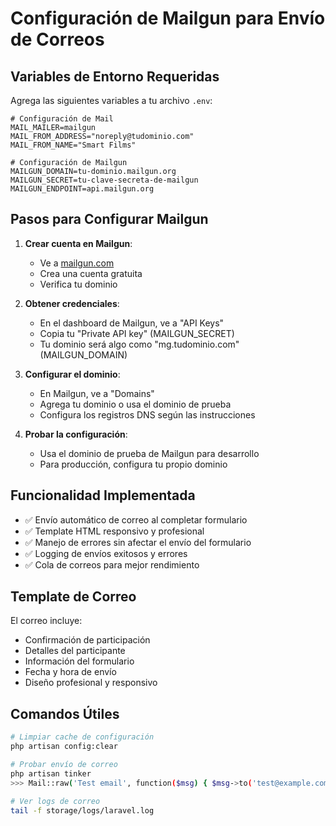 # Configuración de Mailgun para Envío de Correos

## Variables de Entorno Requeridas

Agrega las siguientes variables a tu archivo `.env`:

```env
# Configuración de Mail
MAIL_MAILER=mailgun
MAIL_FROM_ADDRESS="noreply@tudominio.com"
MAIL_FROM_NAME="Smart Films"

# Configuración de Mailgun
MAILGUN_DOMAIN=tu-dominio.mailgun.org
MAILGUN_SECRET=tu-clave-secreta-de-mailgun
MAILGUN_ENDPOINT=api.mailgun.org
```

## Pasos para Configurar Mailgun

1. **Crear cuenta en Mailgun**:
   - Ve a [mailgun.com](https://www.mailgun.com)
   - Crea una cuenta gratuita
   - Verifica tu dominio

2. **Obtener credenciales**:
   - En el dashboard de Mailgun, ve a "API Keys"
   - Copia tu "Private API key" (MAILGUN_SECRET)
   - Tu dominio será algo como "mg.tudominio.com" (MAILGUN_DOMAIN)

3. **Configurar el dominio**:
   - En Mailgun, ve a "Domains"
   - Agrega tu dominio o usa el dominio de prueba
   - Configura los registros DNS según las instrucciones

4. **Probar la configuración**:
   - Usa el dominio de prueba de Mailgun para desarrollo
   - Para producción, configura tu propio dominio

## Funcionalidad Implementada

- ✅ Envío automático de correo al completar formulario
- ✅ Template HTML responsivo y profesional
- ✅ Manejo de errores sin afectar el envío del formulario
- ✅ Logging de envíos exitosos y errores
- ✅ Cola de correos para mejor rendimiento

## Template de Correo

El correo incluye:
- Confirmación de participación
- Detalles del participante
- Información del formulario
- Fecha y hora de envío
- Diseño profesional y responsivo

## Comandos Útiles

```bash
# Limpiar cache de configuración
php artisan config:clear

# Probar envío de correo
php artisan tinker
>>> Mail::raw('Test email', function($msg) { $msg->to('test@example.com')->subject('Test'); });

# Ver logs de correo
tail -f storage/logs/laravel.log
```
